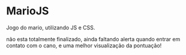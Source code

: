 # MarioJS

Jogo do mario, utilizando JS e CSS.

não esta totalmente finalizado, ainda faltando alerta quando entrar em contato com o cano,
e uma melhor visualização da pontuação!